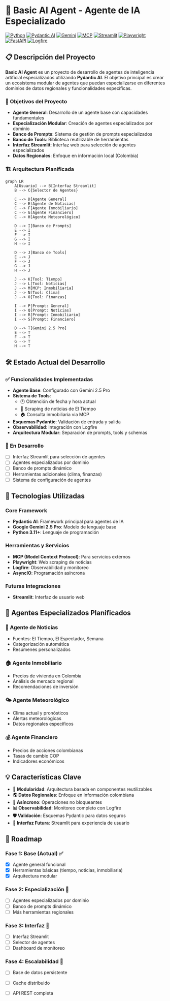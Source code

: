 # 🤖 Basic AI Agent - Agente de IA Especializado

[![Python](https://img.shields.io/badge/Python-3.11+-3776AB?style=flat&logo=python&logoColor=white)](https://python.org)
[![Pydantic AI](https://img.shields.io/badge/Pydantic%20AI-0.4.2-FF6B6B?style=flat&logo=pydantic&logoColor=white)](https://ai.pydantic.dev)
[![Gemini](https://img.shields.io/badge/Google%20Gemini-2.5%20Pro-4285F4?style=flat&logo=google&logoColor=white)](https://ai.google.dev)
[![MCP](https://img.shields.io/badge/Model%20Context%20Protocol-1.11.0-00D4AA?style=flat)](https://modelcontextprotocol.io)
[![Streamlit](https://img.shields.io/badge/Streamlit-Planned-FF4B4B?style=flat&logo=streamlit&logoColor=white)](https://streamlit.io)
[![Playwright](https://img.shields.io/badge/Playwright-Web%20Scraping-2EAD33?style=flat&logo=playwright&logoColor=white)](https://playwright.dev)
[![FastAPI](https://img.shields.io/badge/FastAPI-0.116.1-009688?style=flat&logo=fastapi&logoColor=white)](https://fastapi.tiangolo.com)
[![Logfire](https://img.shields.io/badge/Logfire-Observability-FF6B35?style=flat)](https://pydantic.dev/logfire)

## 📋 Descripción del Proyecto

**Basic AI Agent** es un proyecto de desarrollo de agentes de inteligencia artificial especializados utilizando **Pydantic AI**. El objetivo principal es crear un ecosistema modular de agentes que puedan especializarse en diferentes dominios de datos regionales y funcionalidades específicas.

### 🎯 Objetivos del Proyecto

- **Agente General**: Desarrollo de un agente base con capacidades fundamentales
- **Especialización Modular**: Creación de agentes especializados por dominio
- **Banco de Prompts**: Sistema de gestión de prompts especializados
- **Banco de Tools**: Biblioteca reutilizable de herramientas
- **Interfaz Streamlit**: Interfaz web para selección de agentes especializados
- **Datos Regionales**: Enfoque en información local (Colombia)

### 🏗️ Arquitectura Planificada

```mermaid
graph LR
    A[Usuario] --> B[Interfaz Streamlit]
    B --> C{Selector de Agentes}
    
    C --> D[Agente General]
    C --> E[Agente de Noticias]
    C --> F[Agente Inmobiliario]
    C --> G[Agente Financiero]
    C --> H[Agente Meteorológico]
    
    D --> I[Banco de Prompts]
    E --> I
    F --> I
    G --> I
    H --> I
    
    D --> J[Banco de Tools]
    E --> J
    F --> J
    G --> J
    H --> J
    
    J --> K[Tool: Tiempo]
    J --> L[Tool: Noticias]
    J --> M[MCP: Inmobiliaria]
    J --> N[Tool: Clima]
    J --> O[Tool: Finanzas]
    
    I --> P[Prompt: General]
    I --> Q[Prompt: Noticias]
    I --> R[Prompt: Inmobiliario]
    I --> S[Prompt: Financiero]
    
    D --> T[Gemini 2.5 Pro]
    E --> T
    F --> T
    G --> T
    H --> T
```

## 🛠️ Estado Actual del Desarrollo

### ✅ Funcionalidades Implementadas

- **Agente Base**: Configurado con Gemini 2.5 Pro
- **Sistema de Tools**: 
  - 🕐 Obtención de fecha y hora actual
  - 📰 Scraping de noticias de El Tiempo
  - 🏠 Consulta inmobiliaria via MCP
- **Esquemas Pydantic**: Validación de entrada y salida
- **Observabilidad**: Integración con Logfire
- **Arquitectura Modular**: Separación de prompts, tools y schemas

### 🚧 En Desarrollo

- [ ] Interfaz Streamlit para selección de agentes
- [ ] Agentes especializados por dominio
- [ ] Banco de prompts dinámico
- [ ] Herramientas adicionales (clima, finanzas)
- [ ] Sistema de configuración de agentes

## 🚀 Tecnologías Utilizadas

### Core Framework
- **Pydantic AI**: Framework principal para agentes de IA
- **Google Gemini 2.5 Pro**: Modelo de lenguaje base
- **Python 3.11+**: Lenguaje de programación

### Herramientas y Servicios
- **MCP (Model Context Protocol)**: Para servicios externos
- **Playwright**: Web scraping de noticias
- **Logfire**: Observabilidad y monitoreo
- **AsyncIO**: Programación asíncrona

### Futuras Integraciones
- **Streamlit**: Interfaz de usuario web

## 🎯 Agentes Especializados Planificados

### 📰 Agente de Noticias
- Fuentes: El Tiempo, El Espectador, Semana
- Categorización automática
- Resúmenes personalizados

### 🏠 Agente Inmobiliario
- Precios de vivienda en Colombia
- Análisis de mercado regional
- Recomendaciones de inversión

### 🌤️ Agente Meteorológico
- Clima actual y pronósticos
- Alertas meteorológicas
- Datos regionales específicos

### 💰 Agente Financiero
- Precios de acciones colombianas
- Tasas de cambio COP
- Indicadores económicos

## 💡 Características Clave

- **🔧 Modularidad**: Arquitectura basada en componentes reutilizables
- **🌎 Datos Regionales**: Enfoque en información colombiana
- **🔄 Asíncrono**: Operaciones no bloqueantes
- **📊 Observabilidad**: Monitoreo completo con Logfire
- **🛡️ Validación**: Esquemas Pydantic para datos seguros
- **🎨 Interfaz Futura**: Streamlit para experiencia de usuario

## 🚦 Roadmap

### Fase 1: Base (Actual) ✅
- [x] Agente general funcional
- [x] Herramientas básicas (tiempo, noticias, inmobiliaria)
- [x] Arquitectura modular

### Fase 2: Especialización 🚧
- [ ] Agentes especializados por dominio
- [ ] Banco de prompts dinámico
- [ ] Más herramientas regionales

### Fase 3: Interfaz 🔮
- [ ] Interfaz Streamlit
- [ ] Selector de agentes
- [ ] Dashboard de monitoreo

### Fase 4: Escalabilidad 🔮
- [ ] Base de datos persistente
- [ ] Cache distribuido
- [ ] API REST completa

